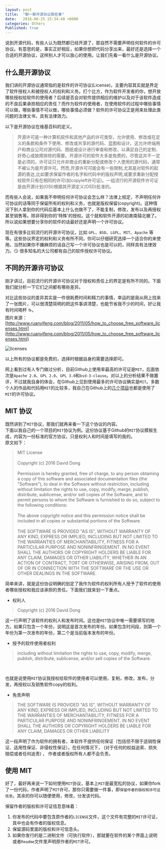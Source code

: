 ```yaml
---
layout: post
title:  "聊一聊开源协议那些事"
date:   2016-06-25 15:34:40 +0800
categories: Others
Published: true
---
```

说到开源代码，有些人认为既然都已经开源了，那自然不需要声明任何软件的许可协议。有意思的是，事实正好相反，如果你想把代码分享出来，最好还是选择一个合适的开源协议，这样别人才可以放心的使用。让我们先看一看什么是开源协议。

## 什么是开源协议
我们讲的开源协议通常指的是软件的许可协议(License)，主要内容其实就是界定了软件授权人和被授权人的权利和义务。打个比方，作为软件开发者的你，想开放哪些授权给软件的使用者？后续是否会对软件提供相应的维护以及对于该软件造成的不良后果承担相应的责任？而作为软件的使用者，在使用软件的过程中哪些事情可以做，哪些事情不可以做，哪些事情必须做？软件的许可协议正是用来处理此类问题的法律文书，具有法律效力。

以下是开源协议在维基百科的定义。
> 开源许可是一种计算机软件和其他产品的许可类型，允许使用、修改或在定义的条款和条件下使用、修改或共享的源代码、蓝图和设计。这允许终端用户和商业公司对源代码、图纸或设计进行审查和修改，以满足自己的定制、好奇心或故障排除的需要。开源许可的软件大多是免费的，尽管这并不一定是必须的。许可证只允许非商业的重新分配或修改个人使用的源代码，通常不被认为是开源许可。然而,开源许可可能会有一些限制,尤其是对软件的起源的表达,比如要求保留作者的名字和代码中的版权声明,或要求重新分配授权软件只有在相同的许可(如copyleft许可证)。一组流行的开源软件许可证是由开源计划(OSI)根据其开源定义(OSD)批准的。

而有些人会说，如果我不申明任何许可协议会怎么样？法律上规定，不声明任何许可协议的话等同于保留所有的权利和义务，也就是版权保留(copyright)。这种情况下别人拿到你的代码后基本上什么也做不了，不能复制，修改，发布以及再授权甚至销售等。除非得到你的'特殊'的授权。这个就和软件开源的初衷南辕北辙了。所以说如果想要分享你的软件的话最好还是声明一个许可协议。

现在有很多比较流行的开源许可协议，比如 `GPL`、`BSD`、`LGPL`、`MIT`、`Apache` 等等。这些协议界定的权利和义务有所不同，你可以仔细研究选择一个适合你的来使用。当然如果你不嫌麻烦的话自己写一个许可协议也是可以的，同样具有法律效力。:smirk:  很多知名的大公司都有自己的软件授权许可协议。

## 不同的开源许可协议
刚才讲过，目前流行的开源许可协议对于授权和责任上的界定是有所不同的。下面我们就分析一下它们之间都有哪些差异。

对比这些协议的差异其实是一件很耗费时间和精力的事情，幸运的是我从网上找来了一张图片，可以很清楚简明的把这件事讲清楚，也能节省我不少的时间，好让我有时间喝杯 :coffee:。   
图片来源：[http://www.ruanyifeng.com/blog/2011/05/how_to_choose_free_software_licenses.html](http://www.ruanyifeng.com/blog/2011/05/how_to_choose_free_software_licenses.html)

![licenses]({{site.baseurl}}/assets/image/others-license-01.png)

以上所有的协议都是免费的，选择时根据自身的需要选择即可。

网上看到过有人专门做过分析，目前Github上使用率最高的许可证是`MIT`，后面依次是`Apache 2.0`、`GPL 2.0`、`GPL 3.0`和`bsd-3-clause`。对以上的分析结果不做置评，不过就我自身的体会，在Github上见到使用最多的许可协议确实是`MIT`。多数个人的作品和代码用`MIT`的比较多，我自己在Github上的[几个项目](https://github.com/gangdong?tab=repositories)也都是使用了`MIT`的许可协议。

## MIT 协议
既然讲到了`MIT`协议，那我们就再来看一下这个协议的内容。   
下面以我自己的一个项目的`MIT`协议为例。这份协议基于Github的`MIT`协议模板生成，内容为一份标准的官方协议，只是权利人和时间是填写的我的。   
原文如下：   
> MIT License<br/><br/>
Copyright (c) 2016 David Dong<br/><br/>
Permission is hereby granted, free of charge, to any person obtaining a copy
of this software and associated documentation files (the "Software"), to deal
in the Software without restriction, including without limitation the rights
to use, copy, modify, merge, publish, distribute, sublicense, and/or sell
copies of the Software, and to permit persons to whom the Software is
furnished to do so, subject to the following conditions:<br/><br/>
The above copyright notice and this permission notice shall be included in all
copies or substantial portions of the Software.<br/><br/>
THE SOFTWARE IS PROVIDED "AS IS", WITHOUT WARRANTY OF ANY KIND, EXPRESS OR
IMPLIED, INCLUDING BUT NOT LIMITED TO THE WARRANTIES OF MERCHANTABILITY,
FITNESS FOR A PARTICULAR PURPOSE AND NONINFRINGEMENT. IN NO EVENT SHALL THE
AUTHORS OR COPYRIGHT HOLDERS BE LIABLE FOR ANY CLAIM, DAMAGES OR OTHER
LIABILITY, WHETHER IN AN ACTION OF CONTRACT, TORT OR OTHERWISE, ARISING FROM,
OUT OF OR IN CONNECTION WITH THE SOFTWARE OR THE USE OR OTHER DEALINGS IN THE
SOFTWARE.

简单来讲，就是这份协议明确的划定了我作为软件的权利所有人授予了软件的使用者哪些授权和我应该承担的责任。下面我们就来划一下重点。

+ 权利人
> Copyright (c) 2016 David Dong<br/>

这一行声明了该软件的权利人和发布时间。这也是`MIT`协议中唯一需要填写的地方。如果只包含一个年份，说明这是首次发布的年份。如果包含时间段，则第一个年份为第一次发布的年份，第二个是当前版本发布的年份。
+ 授予的软件使用者权利
> including without limitation the rights to use, copy, modify, merge, publish, distribute, sublicense, and/or sell copies of the Software.
<br/>

也就是说使用`MIT`协议我授权给软件的使用者可以使用，复制，修改，发布，分发，再授权以及销售软件copy的权利。
+ 免责声明
> THE SOFTWARE IS PROVIDED "AS IS", WITHOUT WARRANTY OF ANY KIND, EXPRESS OR
IMPLIED, INCLUDING BUT NOT LIMITED TO THE WARRANTIES OF MERCHANTABILITY,
FITNESS FOR A PARTICULAR PURPOSE AND NONINFRINGEMENT. IN NO EVENT SHALL THE
AUTHORS OR COPYRIGHT HOLDERS BE LIABLE FOR ANY CLAIM, DAMAGES OR OTHER
LIABILITY

这一段声明了作为软件的拥有者，本软件不提供任何保证（包括但不限于适销性保证、适用性保证、非侵权性保证）。在任何情况下， (对于任何的权益追索、损失赔偿或者任何追责) ， 作者或者版权所有人都不会负责。

## 使用 MIT
好了，最好再来说一下如何使用`MIT`协议，基本上`MIT`是最宽松的协议，如果你fork了一份代码，作者声明了`MIT`许可，那你只需要做一件事，即`保留作者的版权和许可证信息`。其余的你可以随便使用，修改，分发该代码。

保留作者的版权和许可证信息意味着：
1. 你发布的代码中要包含原作者的`LICENSE`文件，这个文件有完整的`MIT`许可证，其中也会有作者的版权信息。
2. 保留源码里面的版权和许可信息头。
3. 如果你发行的是二进制文件（可执行软件），那就要在软件的某个界面上说明或者`Readme`文件里声明原作者的`MIT`许可。